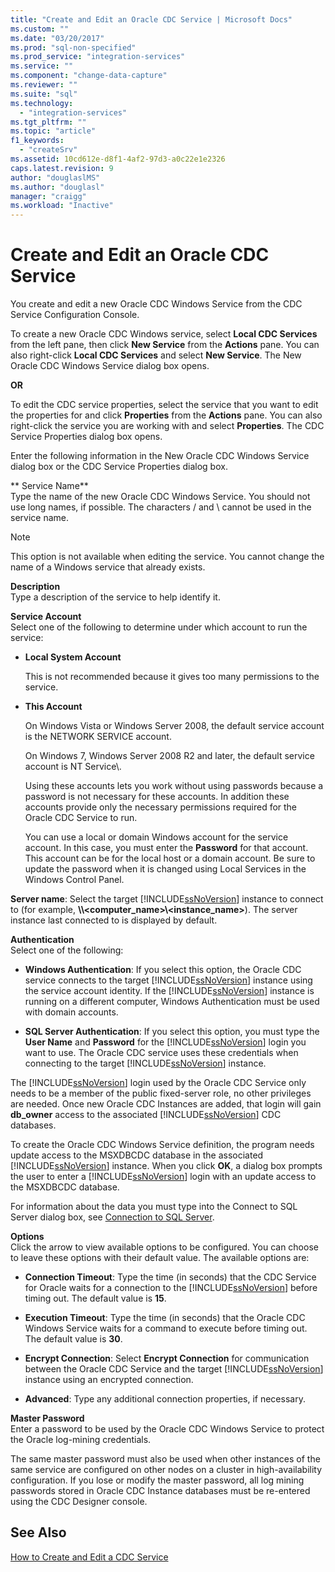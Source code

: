 ```yaml
---
title: "Create and Edit an Oracle CDC Service | Microsoft Docs"
ms.custom: ""
ms.date: "03/20/2017"
ms.prod: "sql-non-specified"
ms.prod_service: "integration-services"
ms.service: ""
ms.component: "change-data-capture"
ms.reviewer: ""
ms.suite: "sql"
ms.technology: 
  - "integration-services"
ms.tgt_pltfrm: ""
ms.topic: "article"
f1_keywords: 
  - "createSrv"
ms.assetid: 10cd612e-d8f1-4af2-97d3-a0c22e1e2326
caps.latest.revision: 9
author: "douglaslMS"
ms.author: "douglasl"
manager: "craigg"
ms.workload: "Inactive"
---
```

# Create and Edit an Oracle CDC Service
  You create and edit a new Oracle CDC Windows Service from the CDC Service Configuration Console.  
  
 To create a new Oracle CDC Windows service, select **Local CDC Services** from the left pane, then click **New Service** from the **Actions** pane. You can also right-click **Local CDC Services** and select **New Service**. The New Oracle CDC Windows Service dialog box opens.  
  
 **OR**  
  
 To edit the CDC service properties, select the service that you want to edit the properties for and click **Properties** from the **Actions** pane. You can also right-click the service you are working with and select **Properties**. The CDC Service Properties dialog box opens.  
  
 Enter the following information in the New Oracle CDC Windows Service dialog box or the CDC Service Properties dialog box.  
  
** Service Name**  
 Type the name of the new Oracle CDC Windows Service. You should not use long names, if possible. The characters / and \ cannot be used in the service name.  
  
> [!NOTE]  
> This option is not available when editing the service. You cannot change the name of a Windows service that already exists.  
  
 **Description**  
 Type a description of the service to help identify it.  
  
 **Service Account**  
 Select one of the following to determine under which account to run the service:  
  
-   **Local System Account**  
  
     This is not recommended because it gives too many permissions to the service.  
  
-   **This Account**  
  
     On Windows Vista or Windows Server 2008, the default service account is the NETWORK SERVICE account.  
  
     On Windows 7, Windows Server 2008 R2 and later, the default service account is NT Service\\<service-name>.  
  
     Using these accounts lets you work without using passwords because a password is not necessary for these accounts. In addition these accounts provide only the necessary permissions required for the Oracle CDC Service to run.  
  
     You can use a local or domain Windows account for the service account. In this case, you must enter the **Password** for that account. This account can be for the local host or a domain account. Be sure to update the password when it is changed using Local Services in the Windows Control Panel.  
  
 **Server name**: Select the target [!INCLUDE[ssNoVersion](../../includes/ssnoversion-md.md)] instance to connect to (for example, **\\\\<computer_name>\\<instance_name>**). The server instance last connected to is displayed by default.  
  
 **Authentication**  
 Select one of the following:  
  
-   **Windows Authentication**: If you select this option, the Oracle CDC service connects to the target [!INCLUDE[ssNoVersion](../../includes/ssnoversion-md.md)] instance using the service account identity. If the [!INCLUDE[ssNoVersion](../../includes/ssnoversion-md.md)] instance is running on a different computer, Windows Authentication must be used with domain accounts.  
  
-   **SQL Server Authentication**: If you select this option, you must type the **User Name** and **Password** for the [!INCLUDE[ssNoVersion](../../includes/ssnoversion-md.md)] login you want to use. The Oracle CDC service uses these credentials when connecting to the target [!INCLUDE[ssNoVersion](../../includes/ssnoversion-md.md)] instance.  
  
 The [!INCLUDE[ssNoVersion](../../includes/ssnoversion-md.md)] login used by the Oracle CDC Service only needs to be a member of the public fixed-server role, no other privileges are needed. Once new Oracle CDC Instances are added, that login will gain **db_owner** access to the associated [!INCLUDE[ssNoVersion](../../includes/ssnoversion-md.md)] CDC databases.  
  
 To create the Oracle CDC Windows Service definition, the program needs update access to the MSXDBCDC database in the associated [!INCLUDE[ssNoVersion](../../includes/ssnoversion-md.md)] instance. When you click **OK**, a dialog box prompts the user to enter a [!INCLUDE[ssNoVersion](../../includes/ssnoversion-md.md)] login with an update access to the MSXDBCDC database.  
  
 For information about the data you must type into the Connect to SQL Server dialog box, see [Connection to SQL Server](../../integration-services/change-data-capture/connection-to-sql-server.md).  
  
 **Options**  
 Click the arrow to view available options to be configured. You can choose to leave these options with their default value. The available options are:  
  
-   **Connection Timeout**: Type the time (in seconds) that the CDC Service for Oracle waits for a connection to the [!INCLUDE[ssNoVersion](../../includes/ssnoversion-md.md)] before timing out. The default value is **15**.  
  
-   **Execution Timeout**: Type the time (in seconds) that the Oracle CDC Windows Service waits for a command to execute before timing out. The default value is **30**.  
  
-   **Encrypt Connection**: Select **Encrypt Connection** for communication between the Oracle CDC Service and the target [!INCLUDE[ssNoVersion](../../includes/ssnoversion-md.md)] instance using an encrypted connection.  
  
-   **Advanced**: Type any additional connection properties, if necessary.  
  
 **Master Password**  
 Enter a password to be used by the Oracle CDC Windows Service to protect the Oracle log-mining credentials.  
  
 The same master password must also be used when other instances of the same service are configured on other nodes on a cluster in high-availability configuration. If you lose or modify the master password, all log mining passwords stored in Oracle CDC Instance databases must be re-entered using the CDC Designer console.  
  
## See Also  
 [How to Create and Edit a CDC Service](../../integration-services/change-data-capture/how-to-create-and-edit-a-cdc-service.md)  
  
  
